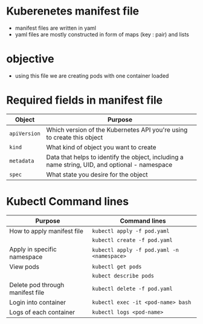 # Kuberenetes manifest file

- manifest files are written in yaml
- yaml files are mostly constructed in form of maps (key : pair) and lists

# objective

- using this file we are creating pods with one container loaded

# Required fields in manifest file

| Object       | Purpose                                                                                        |
| ------------ | ---------------------------------------------------------------------------------------------- |
| `apiVersion` | Which version of the Kubernetes API you're using to create this object                         |
| `kind`       | What kind of object you want to create                                                         |
| `metadata`   | Data that helps to identify the object, including a name string, UID, and optional - namespace |
| `spec`       | What state you desire for the object                                                           |

# Kubectl Command lines

| Purpose                          | Command lines                              |
| -------------------------------- | ------------------------------------------ |
| How to apply manifest file       | `kubectl apply -f pod.yaml`                |
|                                  | `kubectl create -f pod.yaml`               |
| Apply in specific namespace      | `kubectl apply -f pod.yaml -n <namespace>` |
| View pods                        | `kubectl get pods`                         |
|                                  | `kubect describe pods`                     |
| Delete pod through manifest file | `kubectl delete -f pod.yaml`               |
| Login into container             | `kubectl exec -it <pod-name> bash`         |
| Logs of each container           | `kubectl logs <pod-name>`                  |